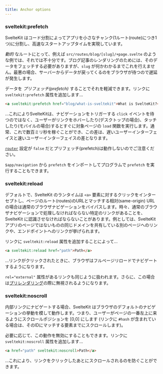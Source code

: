 ```yaml
---
title: Anchor options
---
```


### sveltekit:prefetch

SvelteKit はコード分割によってアプリを小さなチャンク(1ルート(route)につき1つ)に分割し、高速なスタートアップタイムを実現しています。

_動的_ なルートにとって、例えば `src/routes/blog/[slug]/+page.svelte` のような例では、それでは不十分です。ブログ記事のレンダリングのためには、そのデータをフェッチする必要がありますが、`slug` が何かわかるまでこれを行えません。最悪の場合、サーバーからデータが戻ってくるのをブラウザが待つので遅延が発生します。

データを _プリフェッチ(prefetch)_ することでそれを軽減できます。リンクに `sveltekit:prefetch` 属性を追加します…

```html
<a sveltekit:prefetch href="blog/what-is-sveltekit">What is SvelteKit?</a>
```

…これによりSvelteKitは、ナビゲーションをトリガーする `click` イベントを待つのではなく、ユーザーがリンクをホバーしたり(デスクトップの場合)、タッチしたり(モバイルの場合)するとすぐに対象ページの `load` 関数を実行します。通常、これで数百ミリ秒を稼ぐことができ、この差は、遅いユーザーインターフェイスと速いユーザーインターフェイスの差となります。

[`router`](/docs/page-options#router) 設定が `false` だとプリフェッチ(prefetch)は動作しないのでご注意ください。

`$app/navigation` から `prefetch` をインポートしてプログラムで `prefetch` を実行することもできます。

### sveltekit:reload

デフォルトで、SvelteKit のランタイムは `<a>` 要素に対するクリックをインターセプトし、ページのルート(routes)のURLとマッチする相対(same-origin) URL の場合は通常のブラウザナビゲーションをバイパスします。時々、通常のブラウザナビゲーションで処理しなければならない特定のリンクがあることを、SvelteKit に認識させなければならないことがあります。例としては、SvelteKit アプリのページではないものの同じドメインを共有している別のページへのリンクや、エンドポイントへのリンクが挙げられます。

リンクに `sveltekit:reload` 属性を追加することによって…

```html
<a sveltekit:reload href="path">Path</a>
```

…リンクがクリックされたときに、ブラウザはフルページリロードでナビゲートするようになります。

`rel="external"` 属性があるリンクも同じように扱われます。さらに、この場合は[プリレンダリング](https://kit.svelte.jp/docs/page-options#prerender)の際に無視されるようになります。

### sveltekit:noscroll

内部リンクにナビゲートする場合、SvelteKit はブラウザのデフォルトのナビゲーションの挙動を模して動作します。つまり、ユーザーがページの一番左上に来るようにスクロールポジションを [0,0] にします (リンクに `#hash` が含まれている場合は、そのIDにマッチする要素までにスクロールします)。

必要に応じて、この動作を無効にすることもできます。リンクに `sveltekit:noscroll` 属性を追加します…

```html
<a href="path" sveltekit:noscroll>Path</a>
```

…これにより、リンクをクリックしたあとにスクロールされるのを防ぐことができます。
